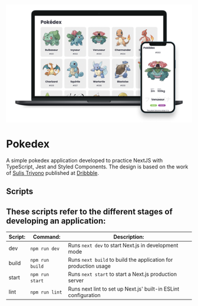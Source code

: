 <p align="center">
  <img src="public/pokedex-cover.png" width="720px">
</p>

# Pokedex
A simple pokedex application developed to practice NextJS with TypeScript, Jest and Styled Components.
The design is based on the work of [Sulis Triyono](https://www.sulistryono.com/) published at [Dribbble](https://dribbble.com/shots/16833947-Mobile-Pokedex-App-Design-Exploration).

## Scripts
These scripts refer to the different stages of developing an application:
---
| Script: | Command:        | Description:                                                    |
| ------- | --------------- | --------------------------------------------------------------- |
| dev     | `npm run dev`   | Runs `next dev` to start Next.js in development mode            |
| build   | `npm run build` | Runs `next build` to build the application for production usage |
| start   | `npm run start` | Runs `next start` to start a Next.js production server          |
| lint    | `npm run lint`  | Runs next lint to set up Next.js' built-in ESLint configuration |
